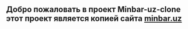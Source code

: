 ## Добро пожаловать в проект Minbar-uz-clone этот проект является копией сайта [minbar.uz](https://www.minbar.uz/)
